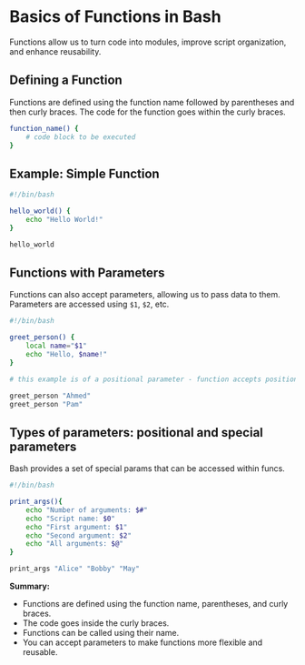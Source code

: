 # Basics of Functions in Bash

Functions allow us to turn code into modules, improve script organization, and enhance reusability.

## Defining a Function

Functions are defined using the function name followed by parentheses and then curly braces. The code for the function goes within the curly braces.

```bash
function_name() {
    # code block to be executed
}
```

## Example: Simple Function

```bash
#!/bin/bash

hello_world() {
    echo "Hello World!"
}

hello_world
```

## Functions with Parameters

Functions can also accept parameters, allowing us to pass data to them. Parameters are accessed using `$1`, `$2`, etc.

```bash
#!/bin/bash

greet_person() {
    local name="$1"
    echo "Hello, $name!"
}

# this example is of a positional parameter - function accepts positional parameter name, value of the positional parameter is stored in local variable called name and the function uses it to greet the person, we can call the functions with different arguments in case Ahmed and Pam

greet_person "Ahmed"
greet_person "Pam"
```

## Types of parameters: positional and special parameters

Bash provides a set of special params that can be accessed within funcs.

```bash
#!/bin/bash

print_args(){
    echo "Number of arguments: $#"
    echo "Script name: $0"
    echo "First argument: $1"
    echo "Second argument: $2"
    echo "All arguments: $@"
}

print_args "Alice" "Bobby" "May"
```

**Summary:**

- Functions are defined using the function name, parentheses, and curly braces.
- The code goes inside the curly braces.
- Functions can be called using their name.
- You can accept parameters to make functions more flexible and reusable.
